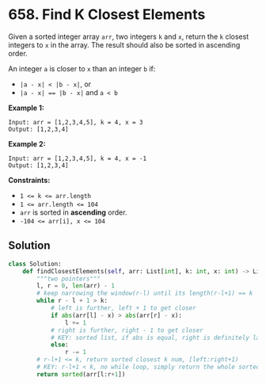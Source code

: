 # 658. Find K Closest Elements

Given a sorted integer array `arr`, two integers `k` and `x`, return the `k` closest integers to `x` in the array. The result should also be sorted in ascending order.

An integer `a` is closer to `x` than an integer `b` if:

* `|a - x| < |b - x|`, or
* `|a - x| == |b - x|` and `a < b`
 

**Example 1:**
```
Input: arr = [1,2,3,4,5], k = 4, x = 3
Output: [1,2,3,4]
```

**Example 2:**
```
Input: arr = [1,2,3,4,5], k = 4, x = -1
Output: [1,2,3,4]
```

**Constraints:**

* `1 <= k <= arr.length`
* `1 <= arr.length <= 104`
* `arr` is sorted in **ascending** order.
* `-104 <= arr[i], x <= 104`


## Solution

```python
class Solution:
    def findClosestElements(self, arr: List[int], k: int, x: int) -> List[int]:
        """two pointers"""
        l, r = 0, len(arr) - 1
        # keep narrowing the window(r-l) until its length(r-l+1) == k
        while r - l + 1 > k:
            # left is further, left + 1 to get closer
            if abs(arr[l] - x) > abs(arr[r] - x):
                l += 1
            # right is further, right - 1 to get closer
            # KEY: sorted list, if abs is equal, right is definitely larger(further)
            else:
                r -= 1
        # r-l+1 <= k, return sorted closest k num, [left:right+1)
        # KEY: r-l+1 < k, no while loop, simply return the whole sorted list
        return sorted(arr[l:r+1])
```
